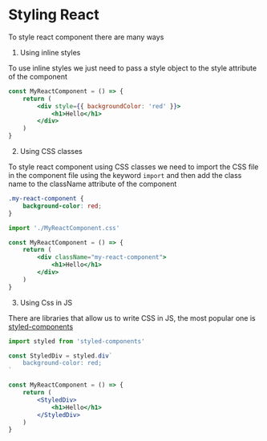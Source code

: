 # Styling React


To style react component there are many ways

1. Using inline styles

To use inline styles we just need to pass a style object to the style attribute of the component

```jsx
const MyReactComponent = () => {
    return (
        <div style={{ backgroundColor: 'red' }}>
            <h1>Hello</h1>
        </div>
    )
}
```

2. Using CSS classes

To style react component using CSS classes we need to import the CSS file in the component file using the keyword `import` and then add the class name to the className attribute of the component

```css
.my-react-component {
    background-color: red;
}
```

```jsx
import './MyReactComponent.css'

const MyReactComponent = () => {
    return (
        <div className="my-react-component">
            <h1>Hello</h1>
        </div>
    )
}
```

3. Using Css in JS

There are libraries that allow us to write CSS in JS, the most popular one is [styled-components](https://styled-components.com/)

```jsx
import styled from 'styled-components'

const StyledDiv = styled.div`
    background-color: red;
`

const MyReactComponent = () => {
    return (
        <StyledDiv>
            <h1>Hello</h1>
        </StyledDiv>
    )
}
```
